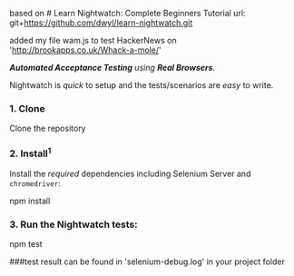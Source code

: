 based on # Learn Nightwatch: Complete Beginners Tutorial  url: git+https://github.com/dwyl/learn-nightwatch.git

added my file wam.js to test HackerNews on 'http://brookapps.co.uk/Whack-a-mole/'

_**Automated Acceptance Testing** using **Real Browsers**_.

Nightwatch is _quick_ to setup and the tests/scenarios are _easy_ to write.


### 1. Clone

Clone the repository 

### 2. Install<sup>1</sup>

Install the *required* dependencies including Selenium Server and `chromedriver`:


npm install


### 3. Run the Nightwatch tests:


npm test


###test result
can be found in 'selenium-debug.log' in your project folder

